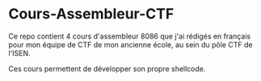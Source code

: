 # Cours-Assembleur-CTF
Ce repo contient 4 cours d'assembleur 8086 que j'ai rédigés en français pour mon équipe de CTF de mon ancienne école, au sein du pôle CTF de l'ISEN.

Ces cours permettent de développer son propre shellcode.

